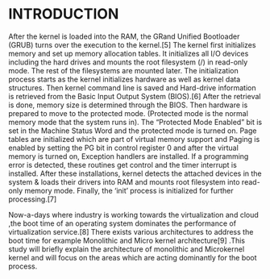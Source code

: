 # INTRODUCTION
After the kernel is loaded into the RAM, the GRand Unified Bootloader (GRUB) turns over the execution to the kernel.[5]  The kernel first initializes memory and set up memory allocation tables. It initializes all I/O devices including the hard drives and mounts the root filesystem (/) in read-only mode. The rest of the filesystems are mounted later. The initialization process starts as the kernel initializes hardware as well as kernel data structures. Then kernel command line is saved and Hard-drive information is retrieved from the Basic Input Output System (BIOS).[6]  After the retrieval is done, memory size is determined through the BIOS. Then hardware is prepared to move to the protected mode. (Protected mode is the normal memory mode that the system runs in). The “Protected Mode Enabled” bit is set in the Machine Status Word and the protected mode is turned on. Page tables are initialized which are part of virtual memory support and Paging is enabled by setting the PG bit in control register 0 and after the virtual memory is turned on, Exception handlers are installed. If a programming error is detected, these routines get control and the timer interrupt is installed. After these installations, kernel detects the attached devices in the system & loads their drivers into RAM and mounts root filesystem into read-only memory mode. Finally, the ‘init’ process is initialized for further processing.[7] 

Now-a-days where industry is working towards the virtualization and cloud ,the boot time of an operating system dominates the performance of virtualization service.[8]  There exists various architectures to address the boot time for example Monolithic and Micro kernel architecture[9] .This study will briefly explain the architecture of monolithic and Microkernel kernel and will focus on the areas which are acting dominantly for the boot process.
